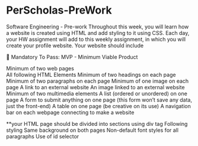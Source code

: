 # PerScholas-PreWork
Software Engineering - Pre-work
Throughout this week, you will learn how a website is created using HTML and add styling to it using CSS. 
Each day, your HW assignment will add to this weekly assignment, in which you will create your profile website. Your website should include


🔴 Mandatory To Pass:
MVP - Minimum Viable Product

Minimum of two web pages 	
All following HTML Elements
Minimum of two headings on each page
Minimum of two paragraphs on each page
Minimum of one image on each page
A link to an external website
An image linked to an external website
Minimum of two multimedia elements
A list (ordered or unordered) on one page
A form to submit anything on one page (this form won’t save any data, just the front-end)
A table on one page (be creative on its use)
A navigation bar on each webpage connecting to make a website

**your HTML page should be divided into sections using div tag
Following styling
Same background on both pages
Non-default font styles for all paragraphs
Use of id selector
